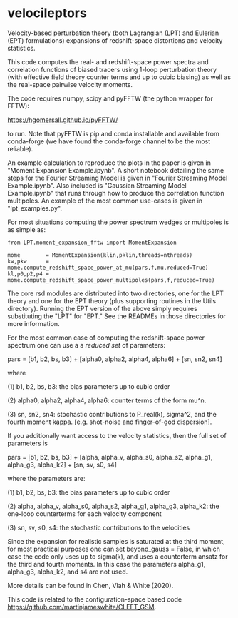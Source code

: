 # velocileptors
Velocity-based perturbation theory (both Lagrangian (LPT) and Eulerian (EPT)
formulations) expansions of redshift-space distortions and
velocity statistics.

This code computes the real- and redshift-space power spectra and
correlation functions of biased tracers using 1-loop perturbation
theory (with effective field theory counter terms and up to cubic
biasing) as well as the real-space pairwise velocity moments.

The code requires numpy, scipy and pyFFTW (the python wrapper for FFTW):

https://hgomersall.github.io/pyFFTW/

to run. Note that pyFFTW is pip and conda installable and available
from conda-forge (we have found the conda-forge channel to be the
most reliable).

An example calculation to reproduce the plots in the paper is given
in "Moment Expansion Example.ipynb".
A short notebook detailing the same steps for the Fourier Streaming Model
is given in "Fourier Streaming Model Example.ipynb".
Also included is "Gaussian Streaming Model Example.ipynb" that runs through
how to produce the correlation function multipoles.
An example of the most common use-cases is given in "lpt_examples.py".

For most situations computing the power spectrum wedges or multipoles
is as simple as:

```
from LPT.moment_expansion_fftw import MomentExpansion

mome        = MomentExpansion(klin,pklin,threads=nthreads)
kw,pkw      = mome.compute_redshift_space_power_at_mu(pars,f,mu,reduced=True)
kl,p0,p2,p4 = mome.compute_redshift_space_power_multipoles(pars,f,reduced=True)
```


The core rsd modules are distributed into two directories, one for the LPT theory and
one for the EPT theory (plus supporting routines in the Utils directory). Running the EPT
version of the above simply requires substituting the "LPT" for "EPT."
See the READMEs in those directories for more information.

For the most common case of computing the redshift-space power spectrum
one can use a a _reduced set_ of parameters:

pars = [b1, b2, bs, b3] +  [alpha0, alpha2, alpha4, alpha6] +  [sn, sn2, sn4]

where

(1) b1, b2, bs, b3:  the bias parameters up to cubic order

(2) alpha0, alpha2, alpha4, alpha6: counter terms of the form mu^n.

(3) sn, sn2, sn4: stochastic contributions to P_real(k), sigma^2, and the fourth moment kappa.
    [e.g. shot-noise and finger-of-god dispersion].


If you additionally want access to the velocity statistics, then the
full set of parameters is

pars = [b1, b2, bs, b3] +  [alpha, alpha_v, alpha_s0, alpha_s2, alpha_g1, alpha_g3, alpha_k2] +  [sn, sv, s0, s4]

where the parameters are:

(1) b1, b2, bs, b3: the bias parameters up to cubic order

(2) alpha, alpha_v, alpha_s0, alpha_s2, alpha_g1, alpha_g3, alpha_k2: the one-loop counterterms for each velocity component

(3) sn, sv, s0, s4: the stochastic contributions to the velocities

Since the expansion for realistic samples is saturated at the third moment, for most
practical purposes one can set beyond_gauss = False, in which case the code only uses
up to sigma(k), and uses a counterterm ansatz for the third and fourth moments. In this
case the parameters alpha_g1, alpha_g3, alpha_k2, and s4 are not used.

More details can be found in Chen, Vlah & White (2020).


This code is related to the configuration-space based code https://github.com/martinjameswhite/CLEFT_GSM.
